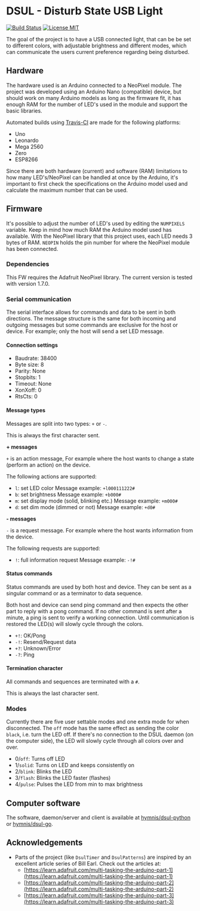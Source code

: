 # DSUL - Disturb State USB Light

[![Build Status](https://github.com/hymnis/dsul-arduino/actions/workflows/build/badge.svg)](https://github.com/hymnis/dsul-arduino/actions)
[![License MIT](https://img.shields.io/badge/license-MIT-blue.svg)](https://opensource.org/licenses/MIT)

The goal of the project is to have a USB connected light, that can be be set to different colors, with adjustable brightness and different modes, which can communicate the users current preference regarding being disturbed.


## Hardware

The hardware used is an Arduino connected to a NeoPixel module. The project was developed using an Arduino Nano (compatible) device, but should work on many Arduino models as long as the firmware fit, it has enough RAM for the number of LED's used in the module and support the basic libraries.

Automated builds using [Travis-CI](https://travis-ci.com/) are made for the following platforms:

- Uno
- Leonardo
- Mega 2560
- Zero
- ESP8266

Since there are both hardware (current) and software (RAM) limitations to how many LED's/NeoPixel can be handled at once by the Arduino, it's important to first check the specifications on the Arduino model used and calculate the maximum number that can be used.


## Firmware

It's possible to adjust the number of LED's used by editing the `NUMPIXELS` variable. Keep in mind how much RAM the Arduino model used has available. With the NeoPixel library that this project uses, each LED needs 3 bytes of RAM. `NEOPIN` holds the pin number for where the NeoPixel module has been connected.

### Dependencies

This FW requires the Adafruit NeoPixel library. The current version is tested with version 1.7.0.

### Serial communication

The serial interface allows for commands and data to be sent in both directions. The message structure is the same for both incoming and outgoing messages but some commands are exclusive for the host or device. For example; only the host will send a set LED message.

#### Connection settings

- Baudrate: 38400
- Byte size: 8
- Parity: None
- Stopbits: 1
- Timeout: None
- XonXoff: 0
- RtsCts: 0

#### Message types

Messages are split into two types: `+` or `-`.

This is always the first character sent.

**+ messages**

`+` is an action message, For example where the host wants to change a state (perform an action) on the device.

The following actions are supported:

- `l`: set LED color
  Message example: `+l000111222#`
- `b`: set brightness
  Message example: `+b000#`
- `m`: set display mode (solid, blinking etc.)
  Message example: `+m000#`
- `d`: set dim mode (dimmed or not)
  Message example: `+d0#`

**- messages**

`-` is a request message. For example where the host wants information from the device.

The following requests are supported:

- `!`: full information request
  Message example: `-!#`

#### Status commands

Status commands are used by both host and device. They can be sent as a singular command or as a terminator to data sequence.

Both host and device can send ping command and then expects the other part to reply with a pong command. If no other command is sent after a minute, a ping is sent to verify a working connection. Until communication is restored the LED(s) will slowly cycle through the colors.

- `+!`: OK/Pong
- `-!`: Resend/Request data
- `+?`: Unknown/Error
- `-?`: Ping

#### Termination character

All commands and sequences are terminated with a `#`.

This is always the last character sent.

### Modes

Currently there are five user settable modes and one extra mode for when disconnected.
The `off` mode has the same effect as sending the color `black`, i.e. turn the LED off.
If there's no connection to the DSUL daemon (on the computer side), the LED will slowly cycle through all colors over and over.

- 0/`off`: Turns off LED
- 1/`solid`: Turns on LED and keeps consistently on
- 2/`blink`: Blinks the LED
- 3/`flash`: Blinks the LED faster (flashes)
- 4/`pulse`: Pulses the LED from min to max brightness

## Computer software

The software, daemon/server and client is available at [hymnis/dsul-python](https://github.com/hymnis/dsul-python) or [hymnis/dsul-go](https://github.com/hymnis/dsul-go).

## Acknowledgements

- Parts of the project (like `DsulTimer` and `DsulPatterns`) are inspired by an excellent article series of Bill Earl.
   Check out the articles at:
   - [https://learn.adafruit.com/multi-tasking-the-arduino-part-1](https://learn.adafruit.com/multi-tasking-the-arduino-part-1)
   - [https://learn.adafruit.com/multi-tasking-the-arduino-part-2](https://learn.adafruit.com/multi-tasking-the-arduino-part-2)
   - [https://learn.adafruit.com/multi-tasking-the-arduino-part-3](https://learn.adafruit.com/multi-tasking-the-arduino-part-3)
